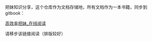 把妹知识分享，这个仓库作为文档存储地，所有文档作为一本书籍，同步到gitbook：<br>

[高效率把妹_在线阅读](https://xinle.gitbook.io/gao-xiao-lv-ba-mei/)

请移步该链接阅读（排版较好）

